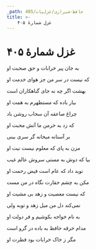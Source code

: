 ```yaml
---
_path: حافظ-شیرازی/غزلیات/405
title: >-
    غزل شمارهٔ ۴۰۵
---
```

# غزل شمارهٔ ۴۰۵

<div class="b" id="bn1"><div class="m1"><p>به جان پیر خرابات و حق صحبت او</p></div>
<div class="m2"><p>که نیست در سر من جز هوای خدمت او</p></div></div>
<div class="b" id="bn2"><div class="m1"><p>بهشت اگر چه نه جای گناهکاران است</p></div>
<div class="m2"><p>بیار باده که مستظهرم به همت او</p></div></div>
<div class="b" id="bn3"><div class="m1"><p>چراغ صاعقه آن سحاب روشن باد</p></div>
<div class="m2"><p>که زد به خرمن ما آتش محبت او</p></div></div>
<div class="b" id="bn4"><div class="m1"><p>بر آستانه میخانه گر سری بینی</p></div>
<div class="m2"><p>مزن به پای که معلوم نیست نیت او</p></div></div>
<div class="b" id="bn5"><div class="m1"><p>بیا که دوش به مستی سروش عالم غیب</p></div>
<div class="m2"><p>نوید داد که عام است فیض رحمت او</p></div></div>
<div class="b" id="bn6"><div class="m1"><p>مکن به چشم حقارت نگاه در من مست</p></div>
<div class="m2"><p>که نیست معصیت و زهد بی مشیت او</p></div></div>
<div class="b" id="bn7"><div class="m1"><p>نمی‌کند دل من میل زهد و توبه ولی</p></div>
<div class="m2"><p>به نام خواجه بکوشیم و فر دولت او</p></div></div>
<div class="b" id="bn8"><div class="m1"><p>مدام خرقه حافظ به باده در گرو است</p></div>
<div class="m2"><p>مگر ز خاک خرابات بود فطرت او</p></div></div>
